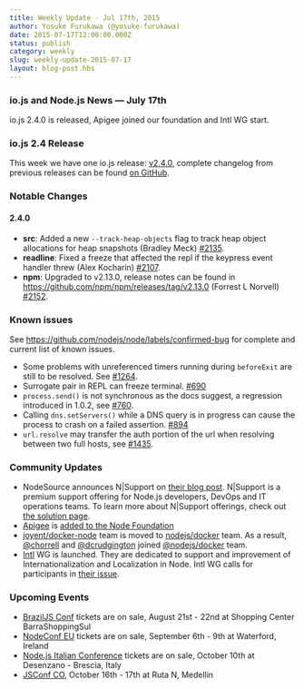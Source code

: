 ```yaml
---
title: Weekly Update - Jul 17th, 2015
author: Yosuke Furukawa (@yosuke-furukawa)
date: 2015-07-17T12:00:00.000Z
status: publish
category: weekly
slug: weekly-update-2015-07-17
layout: blog-post.hbs
---
```


### io.js and Node.js News — July 17th
io.js 2.4.0 is released, Apigee joined our foundation and Intl WG start.

### io.js 2.4 Release

This week we have one io.js release: [v2.4.0](https://iojs.org/dist/v2.4.0/), complete changelog from previous releases can be found [on GitHub](https://github.com/nodejs/node/blob/main/CHANGELOG.md).

### Notable Changes

#### 2.4.0

* **src**: Added a new `--track-heap-objects` flag to track heap object allocations for heap snapshots (Bradley Meck) [#2135](https://github.com/nodejs/node/pull/2135).
* **readline**: Fixed a freeze that affected the repl if the keypress event handler threw (Alex Kocharin) [#2107](https://github.com/nodejs/node/pull/2107).
* **npm**: Upgraded to v2.13.0, release notes can be found in <https://github.com/npm/npm/releases/tag/v2.13.0> (Forrest L Norvell) [#2152](https://github.com/nodejs/node/pull/2152).

### Known issues

See https://github.com/nodejs/node/labels/confirmed-bug for complete and current list of known issues.

* Some problems with unreferenced timers running during `beforeExit` are still to be resolved. See [#1264](https://github.com/nodejs/node/issues/1264).
* Surrogate pair in REPL can freeze terminal. [#690](https://github.com/nodejs/node/issues/690)
* `process.send()` is not synchronous as the docs suggest, a regression introduced in 1.0.2, see [#760](https://github.com/nodejs/node/issues/760).
* Calling `dns.setServers()` while a DNS query is in progress can cause the process to crash on a failed assertion. [#894](https://github.com/nodejs/node/issues/894)
* `url.resolve` may transfer the auth portion of the url when resolving between two full hosts, see [#1435](https://github.com/nodejs/node/issues/1435).

### Community Updates

* NodeSource announces N|Support on [their blog post](https://nodesource.com/blog/nodesource-announces-nsupport). N|Support is a premium support offering for Node.js developers, DevOps and IT operations teams. To learn more about N|Support offerings, check out [the solution page](https://nodesource.com/products/nsupport).
* [Apigee](https://apigee.com/) is [added to the Node Foundation](https://github.com/nodejs/nodejs.org/pull/151)
* [joyent/docker-node](https://github.com/joyent/docker-node) team is moved to [nodejs/docker](https://github.com/nodejs/docker-iojs) team. As a result, [@chorrell](https://github.com/chorrell) and [@dcrudgington](https://github.com/dcrudgington) joined [@nodejs/docker](https://github.com/orgs/nodejs/teams/docker) team.
* [Intl](https://github.com/nodejs/intl) WG is launched. They are dedicated to support and improvement of Internationalization and Localization in Node. Intl WG calls for participants in [their issue](https://github.com/nodejs/Intl/issues/5).

### Upcoming Events

* [BrazilJS Conf](http://braziljs.com.br/) tickets are on sale, August 21st - 22nd at Shopping Center BarraShoppingSul
* [NodeConf EU](http://nodeconf.eu/) tickets are on sale, September 6th - 9th at Waterford, Ireland
* [Node.js Italian Conference](http://nodejsconf.it/) tickets are on sale, October 10th at Desenzano - Brescia, Italy
* [JSConf CO](http://www.jsconf.co/), October 16th - 17th at Ruta N, Medellin
